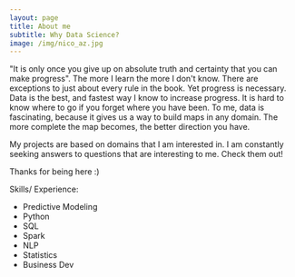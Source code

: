 ```yaml
---
layout: page
title: About me
subtitle: Why Data Science?
image: /img/nico_az.jpg
---
```


"It is only once you give up on absolute truth and certainty that you can make progress".  The more I learn the more I don't know. There are exceptions to just about every rule in the book.  Yet progress is necessary.  Data is the best, and fastest way I know to increase progress.  It is hard to know where to go if you forget where you have been.  To me, data is fascinating, because it gives us a way to build maps in any domain.  The more complete the map becomes, the better direction you have.

My projects are based on domains that I am interested in.  I am constantly seeking answers to questions that are interesting to me.  Check them out!

Thanks for being here :)

Skills/ Experience:
- Predictive Modeling
- Python
- SQL
- Spark
- NLP
- Statistics
- Business Dev

